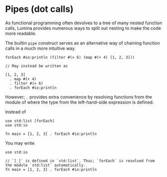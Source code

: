 # Pipes (dot calls)

As functional programming often devolves to a tree of many nested function calls, Lumina provides numerous ways to split out nesting to make the code more readable. 

The builtin `pipe` construct serves as an alternative way of chaining function calls in a much more intuitive way. 

```lumina
forEach #io:println (filter #(> 6) (map #(+ 4) [1, 2, 3]))

// May instead be written as

[1, 2, 3]
  . map #(+ 4)
  . filter #(> 6)
  . forEach #io:println
```

However; `.` provides extra convenience by resolving functions from the module of where the type from the left-hand-side expression is defined. 

Instead of

```lumina
use std:list [forEach]
use std:io

fn main = [1, 2, 3] . forEach #io:println
```

You may write

```lumina
use std:io

// `[_]` is defined in `std:list`. Thus; `forEach` is resolved from the module `std:list` automatically. 
fn main = [1, 2, 3] . forEach #io:println
```
